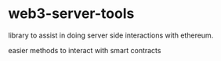 # web3-server-tools

library to assist in doing server side interactions with ethereum.  

easier methods to interact with smart contracts


